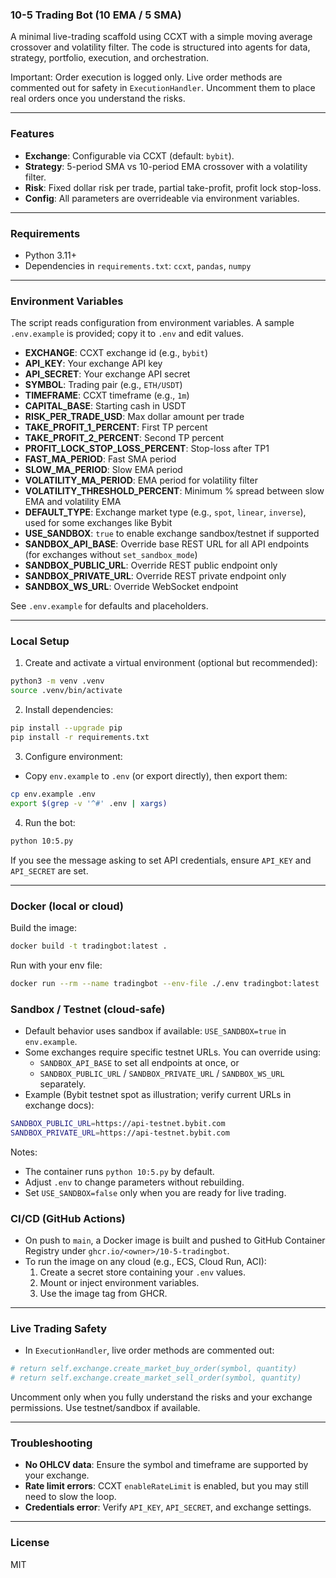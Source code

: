 ### 10-5 Trading Bot (10 EMA / 5 SMA)

A minimal live-trading scaffold using CCXT with a simple moving average crossover and volatility filter. The code is structured into agents for data, strategy, portfolio, execution, and orchestration.

Important: Order execution is logged only. Live order methods are commented out for safety in `ExecutionHandler`. Uncomment them to place real orders once you understand the risks.

---

### Features
- **Exchange**: Configurable via CCXT (default: `bybit`).
- **Strategy**: 5-period SMA vs 10-period EMA crossover with a volatility filter.
- **Risk**: Fixed dollar risk per trade, partial take-profit, profit lock stop-loss.
- **Config**: All parameters are overrideable via environment variables.

---

### Requirements
- Python 3.11+
- Dependencies in `requirements.txt`: `ccxt`, `pandas`, `numpy`

---

### Environment Variables
The script reads configuration from environment variables. A sample `.env.example` is provided; copy it to `.env` and edit values.

- **EXCHANGE**: CCXT exchange id (e.g., `bybit`)
- **API_KEY**: Your exchange API key
- **API_SECRET**: Your exchange API secret
- **SYMBOL**: Trading pair (e.g., `ETH/USDT`)
- **TIMEFRAME**: CCXT timeframe (e.g., `1m`)
- **CAPITAL_BASE**: Starting cash in USDT
- **RISK_PER_TRADE_USD**: Max dollar amount per trade
- **TAKE_PROFIT_1_PERCENT**: First TP percent
- **TAKE_PROFIT_2_PERCENT**: Second TP percent
- **PROFIT_LOCK_STOP_LOSS_PERCENT**: Stop-loss after TP1
- **FAST_MA_PERIOD**: Fast SMA period
- **SLOW_MA_PERIOD**: Slow EMA period
- **VOLATILITY_MA_PERIOD**: EMA period for volatility filter
- **VOLATILITY_THRESHOLD_PERCENT**: Minimum % spread between slow EMA and volatility EMA
- **DEFAULT_TYPE**: Exchange market type (e.g., `spot`, `linear`, `inverse`), used for some exchanges like Bybit
- **USE_SANDBOX**: `true` to enable exchange sandbox/testnet if supported
- **SANDBOX_API_BASE**: Override base REST URL for all API endpoints (for exchanges without `set_sandbox_mode`)
- **SANDBOX_PUBLIC_URL**: Override REST public endpoint only
- **SANDBOX_PRIVATE_URL**: Override REST private endpoint only
- **SANDBOX_WS_URL**: Override WebSocket endpoint

See `.env.example` for defaults and placeholders.

---

### Local Setup
1. Create and activate a virtual environment (optional but recommended):
```bash
python3 -m venv .venv
source .venv/bin/activate
```
2. Install dependencies:
```bash
pip install --upgrade pip
pip install -r requirements.txt
```
3. Configure environment:
- Copy `env.example` to `.env` (or export directly), then export them:
```bash
cp env.example .env
export $(grep -v '^#' .env | xargs)
```
4. Run the bot:
```bash
python 10:5.py
```

If you see the message asking to set API credentials, ensure `API_KEY` and `API_SECRET` are set.

---

### Docker (local or cloud)
Build the image:
```bash
docker build -t tradingbot:latest .
```
Run with your env file:
```bash
docker run --rm --name tradingbot --env-file ./.env tradingbot:latest
```

### Sandbox / Testnet (cloud-safe)
- Default behavior uses sandbox if available: `USE_SANDBOX=true` in `env.example`.
- Some exchanges require specific testnet URLs. You can override using:
  - `SANDBOX_API_BASE` to set all endpoints at once, or
  - `SANDBOX_PUBLIC_URL` / `SANDBOX_PRIVATE_URL` / `SANDBOX_WS_URL` separately.
- Example (Bybit testnet spot as illustration; verify current URLs in exchange docs):
```bash
SANDBOX_PUBLIC_URL=https://api-testnet.bybit.com
SANDBOX_PRIVATE_URL=https://api-testnet.bybit.com
```

Notes:
- The container runs `python 10:5.py` by default.
- Adjust `.env` to change parameters without rebuilding.
- Set `USE_SANDBOX=false` only when you are ready for live trading.

### CI/CD (GitHub Actions)
- On push to `main`, a Docker image is built and pushed to GitHub Container Registry under `ghcr.io/<owner>/10-5-tradingbot`.
- To run the image on any cloud (e.g., ECS, Cloud Run, ACI):
  1. Create a secret store containing your `.env` values.
  2. Mount or inject environment variables.
  3. Use the image tag from GHCR.

---

### Live Trading Safety
- In `ExecutionHandler`, live order methods are commented out:
```python
# return self.exchange.create_market_buy_order(symbol, quantity)
# return self.exchange.create_market_sell_order(symbol, quantity)
```
Uncomment only when you fully understand the risks and your exchange permissions. Use testnet/sandbox if available.

---

### Troubleshooting
- **No OHLCV data**: Ensure the symbol and timeframe are supported by your exchange.
- **Rate limit errors**: CCXT `enableRateLimit` is enabled, but you may still need to slow the loop.
- **Credentials error**: Verify `API_KEY`, `API_SECRET`, and exchange settings.

---

### License
MIT
